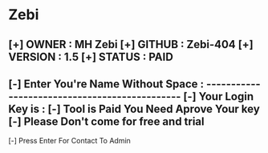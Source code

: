 # Zebi
[+] OWNER     : MH Zebi
 [+] GITHUB    : Zebi-404
 [+] VERSION   : 1.5
 [+] STATUS    : PAID
----------------------------------------------
 [-] Enter You're Name Without Space :
----------------------------------------------                     [-] Your Login Key is  : 
 [-] Tool is Paid You Need Aprove Your key
 [-] Please Don't come for free and trial
----------------------------------------------
 [-] Press Enter For Contact To Admin
